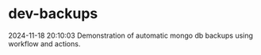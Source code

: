 # dev-backups
2024-11-18 20:10:03 Demonstration of automatic mongo db backups using workflow and actions.

